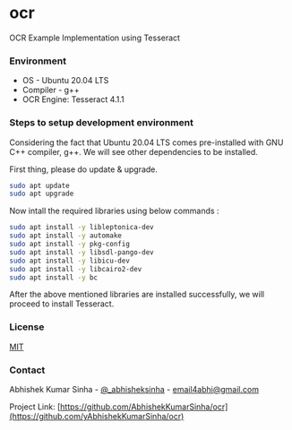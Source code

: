 # ocr
OCR Example Implementation using Tesseract

### Environment
- OS - Ubuntu 20.04 LTS
- Compiler - g++
- OCR Engine: Tesseract 4.1.1

### Steps to setup development environment

Considering the fact that Ubuntu 20.04 LTS comes pre-installed with GNU C++ compiler, g++. We will see other dependencies to be installed.

First thing, please do update & upgrade.
```bash
sudo apt update
sudo apt upgrade
```

Now intall the required libraries using below commands :
```bash
sudo apt install -y libleptonica-dev
sudo apt install -y automake
sudo apt install -y pkg-config
sudo apt install -y libsdl-pango-dev
sudo apt install -y libicu-dev
sudo apt install -y libcairo2-dev
sudo apt install -y bc
```
After the above mentioned libraries are installed successfully, we will proceed to install Tesseract.

### License
[MIT](https://choosealicense.com/licenses/mit/)

<!-- CONTACT -->
### Contact

Abhishek Kumar Sinha - [@_abhisheksinha](https://twitter.com/_abhisheksinha) - email4abhi@gmail.com

Project Link: [https://github.com/AbhishekKumarSinha/ocr](https://github.com/yAbhishekKumarSinha/ocr)
